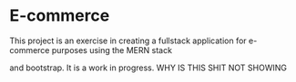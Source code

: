# E-commerce

This project is an exercise in creating a fullstack application for e-commerce purposes using the MERN stack 

and bootstrap. It is a work in progress. WHY IS THIS SHIT NOT SHOWING

